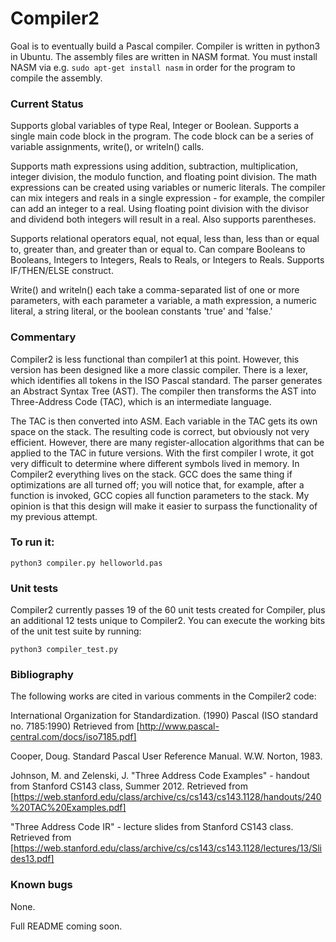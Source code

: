 # Compiler2

Goal is to eventually build a Pascal compiler.  Compiler is written in python3 in Ubuntu.  The assembly files are written in NASM format.  You must install NASM via e.g. ```sudo apt-get install nasm``` in order for the program to compile the assembly.

### Current Status

Supports global variables of type Real, Integer or Boolean.  Supports a single main code block in the program.  The code block can be a series of variable assignments, write(), or writeln() calls.

Supports math expressions using addition, subtraction, multiplication, integer division, the modulo function, and floating point division.  The math expressions can be created using variables or numeric literals.  The compiler can mix integers and reals in a single expression - for example, the compiler can add an integer to a real.  Using floating point division with the divisor and dividend both integers will result in a real.  Also supports parentheses.

Supports relational operators equal, not equal, less than, less than or equal to, greater than, and greater than or equal to.  Can compare Booleans to Booleans, Integers to Integers, Reals to Reals, or Integers to Reals.  Supports IF/THEN/ELSE construct.

Write() and writeln() each take a comma-separated list of one or more parameters, with each parameter a variable, a math expression, a numeric literal, a string literal, or the boolean constants 'true' and 'false.'

 
### Commentary

Compiler2 is less functional than compiler1 at this point.  However, this version has been designed like a more classic compiler.  There is a lexer, which identifies all tokens in the ISO Pascal standard.
The parser generates an Abstract Syntax Tree (AST).  The compiler then transforms the AST into Three-Address Code (TAC), which is an intermediate language.  

The TAC is then converted into ASM.  Each variable in the TAC gets its own space on the stack.  The resulting code is correct, but obviously not very efficient.  However,
there are many register-allocation algorithms that can be applied to the TAC in future versions.  With the first compiler I wrote, it got very difficult
to determine where different symbols lived in memory.  In Compiler2 everything lives on the stack.  GCC does the same thing if optimizations are all turned off; you will
notice that, for example, after a function is invoked, GCC copies all function parameters to the stack.  My opinion is that this design
will make it easier to surpass the functionality of my previous attempt. 
 
 
### To run it:

```python3 compiler.py helloworld.pas```

### Unit tests

Compiler2 currently passes 19 of the 60 unit tests created for Compiler, plus an additional 12 tests unique to Compiler2.  You can execute the working
bits of the unit test suite by running:

```python3 compiler_test.py```

### Bibliography

The following works are cited in various comments in the Compiler2 code:

International Organization for Standardization. (1990) Pascal (ISO standard no. 7185:1990) Retrieved from [http://www.pascal-central.com/docs/iso7185.pdf]

Cooper, Doug. Standard Pascal User Reference Manual. W.W. Norton, 1983.

Johnson, M. and Zelenski, J. "Three Address Code Examples" - handout from Stanford CS143 class, Summer 2012.  Retrieved from [https://web.stanford.edu/class/archive/cs/cs143/cs143.1128/handouts/240%20TAC%20Examples.pdf]

"Three Address Code IR" - lecture slides from Stanford CS143 class.  Retrieved from [https://web.stanford.edu/class/archive/cs/cs143/cs143.1128/lectures/13/Slides13.pdf]





### Known bugs

None.

Full README coming soon.  
